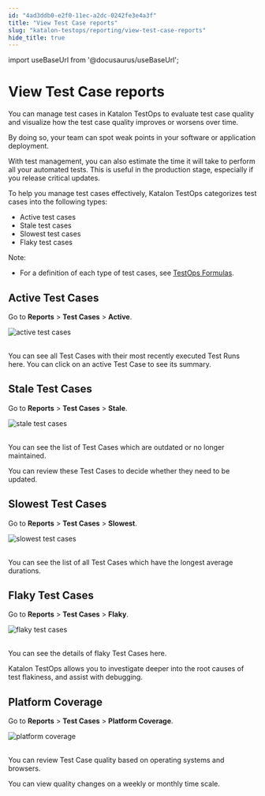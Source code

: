 ```yaml
---
id: "4ad3ddb0-e2f0-11ec-a2dc-0242fe3e4a3f"
title: "View Test Case reports"
slug: "katalon-testops/reporting/view-test-case-reports"
hide_title: true
---
```

import useBaseUrl from '@docusaurus/useBaseUrl';


# <a id="id" class="anchor_top_offset"/><a id="ariaid-title1" class="anchor_top_offset"/>View Test Case reports

<p xmlns="http://www.w3.org/1999/xhtml" className="p">You can manage test cases in Katalon TestOps to evaluate test   case quality and visualize how the test case quality improves or   worsens over time.</p> 
<p xmlns="http://www.w3.org/1999/xhtml" className="p">By doing so, your team can spot weak points in your software or   application deployment.</p> 
<p xmlns="http://www.w3.org/1999/xhtml" className="p">With test management, you can also estimate the time it will   take to perform all your automated tests. This is useful in the   production stage, especially if you release critical updates.</p> 
<p xmlns="http://www.w3.org/1999/xhtml" className="p">To help you manage test cases effectively, Katalon TestOps   categorizes test cases into the following types:</p> 
<ul xmlns="http://www.w3.org/1999/xhtml" className="ul"><li className="li">Active test cases</li><li className="li">Stale test cases</li><li className="li">Slowest test cases</li><li className="li">Flaky test cases</li></ul> 
<div xmlns="http://www.w3.org/1999/xhtml" className="note note note_note"><span className="note__title">Note:</span> 
  <ul className="ul"><li className="li"><p className="p">For a definition of each type of test cases, see <a className="xref j-external-link" href="https://docs.katalon.com/katalon-analytics/docs/testops-terminology.html#testops-formulas" target="_blank">TestOps
          Formulas</a>.</p></li></ul>
</div>
    

## <a id="id_1" class="anchor_top_offset"/>Active Test Cases

    
      
<p xmlns="http://www.w3.org/1999/xhtml" className="p">Go to <strong className="ph b">Reports</strong> &gt; <strong className="ph b">Test Cases</strong>   &gt; <strong className="ph b">Active</strong>.</p> 
      
<p xmlns="http://www.w3.org/1999/xhtml" className="p">   <img className="image" src={useBaseUrl("https://raw.githubusercontent.com/katalon-studio/docs-images/master/katalon-analytics/docs/view-test-cases/active-test-case.png")} alt="active test cases" /><br /><br /> </p> 
      
<p xmlns="http://www.w3.org/1999/xhtml" className="p">You can see all Test Cases with their most recently executed   Test Runs here. You can click on an active Test Case to see its   summary.</p> 
    
  
    

## <a id="id_2" class="anchor_top_offset"/>Stale Test Cases

    
      
<p xmlns="http://www.w3.org/1999/xhtml" className="p">Go to <strong className="ph b">Reports</strong> &gt; <strong className="ph b">Test Cases</strong>   &gt; <strong className="ph b">Stale</strong>.</p> 
      
<p xmlns="http://www.w3.org/1999/xhtml" className="p">   <img className="image" src={useBaseUrl("https://raw.githubusercontent.com/katalon-studio/docs-images/master/katalon-analytics/docs/view-test-cases/stale-test-case.png")} alt="stale test cases" /><br /><br /> </p> 
      
<p xmlns="http://www.w3.org/1999/xhtml" className="p">You can see the list of Test Cases which are outdated or no   longer maintained.</p> 
      
<p xmlns="http://www.w3.org/1999/xhtml" className="p">You can review these Test Cases to decide whether they need to   be updated.</p> 
    
  
    

## <a id="id_3" class="anchor_top_offset"/>Slowest Test Cases

    
      
<p xmlns="http://www.w3.org/1999/xhtml" className="p">Go to <strong className="ph b">Reports</strong> &gt; <strong className="ph b">Test Cases</strong>   &gt; <strong className="ph b">Slowest</strong>.</p> 
      
<p xmlns="http://www.w3.org/1999/xhtml" className="p">   <img className="image" src={useBaseUrl("https://raw.githubusercontent.com/katalon-studio/docs-images/master/katalon-analytics/docs/view-test-cases/slowest-test-case.png")} alt="slowest test cases" /><br /><br /> </p> 
      
<p xmlns="http://www.w3.org/1999/xhtml" className="p">You can see the list of all Test Cases which have the longest   average durations.</p> 
    
  
    

## <a id="id_4" class="anchor_top_offset"/>Flaky Test Cases

    
      
<p xmlns="http://www.w3.org/1999/xhtml" className="p">Go to <strong className="ph b">Reports</strong> &gt; <strong className="ph b">Test Cases</strong>   &gt; <strong className="ph b">Flaky</strong>.</p> 
      
<p xmlns="http://www.w3.org/1999/xhtml" className="p">   <img className="image" src={useBaseUrl("https://raw.githubusercontent.com/katalon-studio/docs-images/master/katalon-analytics/docs/view-test-cases/flaky-test-case.png")} alt="flaky test cases" /><br /><br /> </p> 
      
<p xmlns="http://www.w3.org/1999/xhtml" className="p">You can see the details of flaky Test Cases here.</p> 
      
<p xmlns="http://www.w3.org/1999/xhtml" className="p">Katalon TestOps allows you to investigate deeper into the root   causes of test flakiness, and assist with debugging.</p> 
    
  
    

## <a id="id_5" class="anchor_top_offset"/>Platform Coverage

    
      
<p xmlns="http://www.w3.org/1999/xhtml" className="p">Go to <strong className="ph b">Reports</strong> &gt; <strong className="ph b">Test Cases</strong>   &gt; <strong className="ph b">Platform Coverage</strong>.</p> 
      
<p xmlns="http://www.w3.org/1999/xhtml" className="p">   <img className="image" src={useBaseUrl("https://raw.githubusercontent.com/katalon-studio/docs-images/master/katalon-analytics/docs/view-test-cases/platform-coverage.png")} alt="platform coverage" /><br /><br /> </p> 
      
<p xmlns="http://www.w3.org/1999/xhtml" className="p">You can review Test Case quality based on operating systems and   browsers.</p> 
      
<p xmlns="http://www.w3.org/1999/xhtml" className="p">You can view quality changes on a weekly or monthly time   scale.</p> 
    
  

